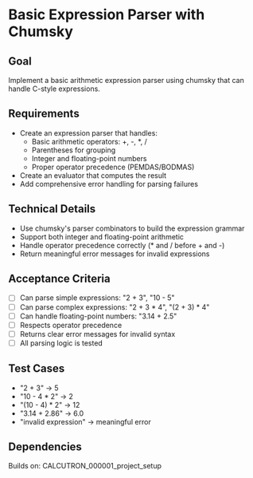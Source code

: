 # Basic Expression Parser with Chumsky

## Goal
Implement a basic arithmetic expression parser using chumsky that can handle C-style expressions.

## Requirements
- Create an expression parser that handles:
  - Basic arithmetic operators: +, -, *, /
  - Parentheses for grouping
  - Integer and floating-point numbers
  - Proper operator precedence (PEMDAS/BODMAS)
- Create an evaluator that computes the result
- Add comprehensive error handling for parsing failures

## Technical Details
- Use chumsky's parser combinators to build the expression grammar
- Support both integer and floating-point arithmetic
- Handle operator precedence correctly (* and / before + and -)
- Return meaningful error messages for invalid expressions

## Acceptance Criteria
- [ ] Can parse simple expressions: "2 + 3", "10 - 5"
- [ ] Can parse complex expressions: "2 + 3 * 4", "(2 + 3) * 4"
- [ ] Can handle floating-point numbers: "3.14 + 2.5"
- [ ] Respects operator precedence
- [ ] Returns clear error messages for invalid syntax
- [ ] All parsing logic is tested

## Test Cases
- "2 + 3" → 5
- "10 - 4 * 2" → 2
- "(10 - 4) * 2" → 12
- "3.14 + 2.86" → 6.0
- "invalid expression" → meaningful error

## Dependencies
Builds on: CALCUTRON_000001_project_setup
